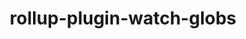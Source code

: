 ---
title: rollup-plugin-watch-globs
direct_url: https://github.com/caleb531/rollup-plugin-watch-globs
category: rollup-plugins
description: Build your application when any arbitrary file changes
---